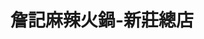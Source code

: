 ---
title: "詹記麻辣火鍋-新莊總店"
description: "詹記麻辣火鍋-新莊總店"
layout: shop
keywords:
  - 美食競賽
  - 台灣美食
  - 美食精選
datePublished: "2025-06-30"
dateModified: "2025-07-06"
city: "台北市"
district: "大安區"
address: "242新北市新莊區新泰路187號"
phone: "0229982794"
geo: "25.03770756888766, 121.44733204983531"
google_map: "https://maps.app.goo.gl/j6Ht6pzmLFjFwF1y5"
footinder: "https://footinder.com.tw/%e6%96%b0%e5%8c%97%e5%b8%82%e6%96%b0%e8%8e%8a%e5%8d%80/25747/"
official: "https://www.facebook.com/ChanChiHotPots/"
award:
  - name: "500盤"
    year: "2024"
    entries:
      - dishes:
          - "鍋底鴨血"

---